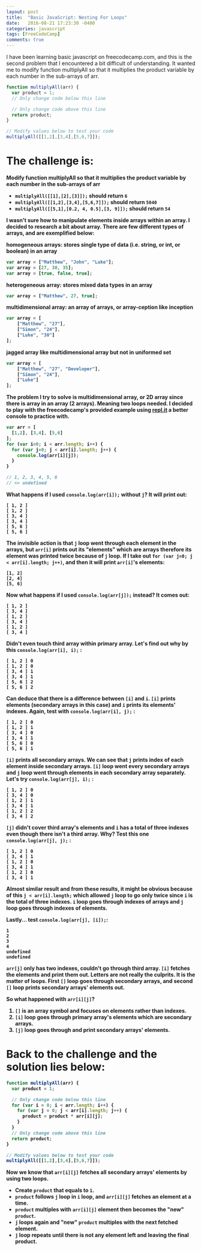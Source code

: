 ```yaml
---
layout: post
title:  "Basic JavaScript: Nesting For Loops"
date:   2016-08-21 17:23:30 -0400
categories: javascript
tags: [FreeCodeCamp]
comments: true
---
```


I have been learning basic javascript on freecodecamp.com, and this is the second problem that I encountered a bit difficult of understanding. It wanted me to modify function multiplyAll so that it multiplies the product variable by each number in the sub-arrays of arr.

``` javascript
function multiplyAll(arr) {
  var product = 1;
  // Only change code below this line

  // Only change code above this line
  return product;
}

// Modify values below to test your code
multiplyAll([[1,2],[3,4],[5,6,7]]);
```

# The challenge is:

<strong>Modify function multiplyAll so that it multiplies the product variable by each number in the sub-arrays of arr

- `multiplyAll([[1],[2],[3]]);` should return `6`
- `multiplyAll([[1,2],[3,4],[5,6,7]]);` should return `5040`
- `multiplyAll([[5,1],[0.2, 4, 0.5],[3, 9]]);` should return `54`


I wasn't sure how to manipulate elements inside arrays within an array. I decided to research a bit about array. There are few different types of arrays, and are exemplified below:

homogeneous arrays: stores single type of data (i.e. string, or int, or boolean) in an array

``` javascript
var array = ["Matthew", "John", "Luke"];
var array = [27, 30, 35];
var array = [true, false, true];
```                

heterogeneous array: stores mixed data types in an array

``` javascript
var array = ["Matthew", 27, true];
```


multidimensional array: an array of arrays, or array-ception like inception

``` javascript
var array = [
    ["Matthew", "27"],
    ["Simon", "24"],
    ["Luke", "30"]
];
```

jagged array like multidimensional array but not in uniformed set

``` javascript
var array = [
    ["Matthew", "27", "Developer"],
    ["Simon", "24"],
    ["Luke"]
];
```

 The problem I try to solve is multidimensional array, or 2D array since there is array in an array (2 arrays). Meaning two loops needed. I decided to play with the freecodecamp's provided example using [repl.it][repl.it] a better console to practice with.

``` javascript
var arr = [
  [1,2], [3,4], [5,6]
];
for (var i=0; i < arr.length; i++) {
  for (var j=0; j < arr[i].length; j++) {
    console.log(arr[i][j]);
  }
}

// 1, 2, 3, 4, 5, 6
// => undefined
```

What happens if I used `console.log(arr[i]);` without `j`? It will print out:

```
[ 1, 2 ]
[ 1, 2 ]
[ 3, 4 ]
[ 3, 4 ]
[ 5, 6 ]
[ 5, 6 ]
```

The invisible action is that `j` loop went through each element in the arrays, but `arr[i]` prints out its "elements" which are arrays therefore its element was printed twice because of `j` loop. If I take out `for (var j=0; j < arr[i].length; j++)`, and then it will print `arr[i]`'s elements:

```
[1, 2]
[2, 4]
[5, 6]
```

Now what happens if I used `console.log(arr[j]);` instead? It comes out:

```
[ 1, 2 ]
[ 3, 4 ]
[ 1, 2 ]
[ 3, 4 ]
[ 1, 2 ]
[ 3, 4 ]
```

Didn't even touch third array within primary array. Let's find out why by this `console.log(arr[i], i);` :

```
[ 1, 2 ] 0
[ 1, 2 ] 0
[ 3, 4 ] 1
[ 3, 4 ] 1
[ 5, 6 ] 2
[ 5, 6 ] 2
```

 Can deduce that there is a difference between `[i]` and `i`. `[i]` prints elements (secondary arrays in this case) and `i` prints its elements' indexes. Again, test with `console.log(arr[i], j);` :

```
[ 1, 2 ] 0
[ 1, 2 ] 1
[ 3, 4 ] 0
[ 3, 4 ] 1
[ 5, 6 ] 0
[ 5, 6 ] 1
```

`[i]` prints all secondary arrays. We can see that `j` prints index of each element inside secondary arrays. `[i]` loop went every secondary arrays and `j` loop went through elements in each secondary array separately. Let's try `console.log(arr[j], i);` :

```
[ 1, 2 ] 0
[ 3, 4 ] 0
[ 1, 2 ] 1
[ 3, 4 ] 1
[ 1, 2 ] 2
[ 3, 4 ] 2
```

`[j]` didn't cover third array's elements and `i` has a total of three indexes even though there isn't a third array. Why? Test this one `console.log(arr[j], j);` :

```
[ 1, 2 ] 0
[ 3, 4 ] 1
[ 1, 2 ] 0
[ 3, 4 ] 1
[ 1, 2 ] 0
[ 3, 4 ] 1
```

Almost similar result and from these results, it might be obvious because of this `j < arr[i].length;` which allowed `j` loop to go only twice since `i` is the total of three indexes.  `i` loop goes through indexes of arrays and `j` loop goes through indexes of elements.

Lastly... test `console.log(arr[j], [i]);`:

```
1
2
3
4
undefined
undefined
```

`arr[j]` only has two indexes, couldn't go through third array. `[i]` fetches the elements and print them out. <strong> Letters are not really the culprits. It is the matter of loops.</strong> First `[]` loop goes through secondary arrays, and second `[]` loop prints secondary arrays' elements out.

So what happened with `arr[i][j]`?

1) `[]` is an array symbol and focuses on elements rather than indexes. <br>
2) `[i]` loop goes through primary array's elements which are secondary arrays.<br>
3) `[j]` loop goes through and print secondary arrays' elements.


# Back to the challenge and the solution lies below:

``` javascript
function multiplyAll(arr) {
  var product = 1;

  // Only change code below this line
  for (var i = 0; i < arr.length; i++) {
    for (var j = 0; j < arr[i].length; j++) {
      product = product * arr[i][j];
    }
  }
  // Only change code above this line
  return product;
}

// Modify values below to test your code
multiplyAll([[1,2],[3,4],[5,6,7]]);
```

Now we know that `arr[i][j]` fetches all secondary arrays' elements by using two loops.

- Create `product` that equals to `1`.
- `product` follows `j` loop in `i` loop, and `arr[i][j]` fetches an element at a time.
- `product` multiples with `arr[i][j]` element then becomes the "new" `product`.
- `j` loops again and "new" `product` multiples with the next fetched element.
- `j` loop repeats until there is not any element left and leaving the final product.

[repl.it]: https://www.repl.it
